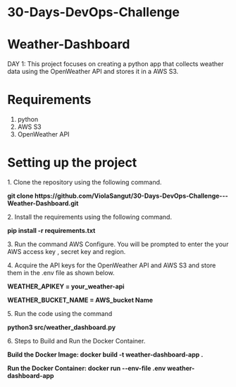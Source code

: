 # 30-Days-DevOps-Challenge
# Weather-Dashboard

DAY 1: This project focuses on creating a python app that collects weather data using the OpenWeather API and stores it in a AWS S3.

# Requirements
1. python
2. AWS S3
3. OpenWeather API

# Setting up the project
<p>1. Clone the repository using the following command.</p>
  <p> <b>git clone https://github.com/ViolaSangut/30-Days-DevOps-Challenge---Weather-Dashboard.git</b></p>
   
<p>2. Install the requirements using the following command.</p>
   <p><b>pip install -r requirements.txt</b></p>
   
<p>3. Run the command  AWS Configure. You will be prompted to enter the your AWS access key , secret key and region.</p>
   
<p>4. Acquire the API keys for the OpenWeather API and AWS S3 and store them in the .env file as shown below.</p>
   <b>  <p>WEATHER_APIKEY = your_weather-api</p>
     <p> WEATHER_BUCKET_NAME = AWS_bucket Name</p></b>
   
<p>5. Run the code using the command</p>
 <p>  <b>python3 src/weather_dashboard.py</b></p>
  
<p>6. Steps to Build and Run the Docker Container.</p>
  <b> <p> Build the Docker Image: docker build -t weather-dashboard-app .</p>
    <p>Run the Docker Container: docker run --env-file .env weather-dashboard-app</p></b>

   
